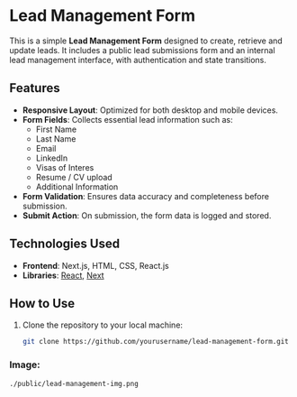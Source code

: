 # Lead Management Form

This is a simple **Lead Management Form** designed to create, retrieve and update leads. It includes a public lead submissions form and an internal lead management interface, with authentication and state transitions.

## Features

- **Responsive Layout**: Optimized for both desktop and mobile devices.
- **Form Fields**: Collects essential lead information such as:
  - First Name
  - Last Name
  - Email
  - LinkedIn
  - Visas of Interes
  - Resume / CV upload
  - Additional Information
- **Form Validation**: Ensures data accuracy and completeness before submission.
- **Submit Action**: On submission, the form data is logged and stored.

## Technologies Used

- **Frontend**: Next.js, HTML, CSS, React.js
- **Libraries**: [React](https://reactjs.org/), [Next](https://nextjs.org/)

## How to Use

1. Clone the repository to your local machine:
   ```bash
   git clone https://github.com/yourusername/lead-management-form.git
   ```

### Image:

`./public/lead-management-img.png`
